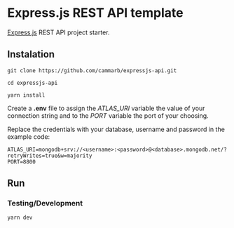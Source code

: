 # Express.js REST API template

[Express.js](https://expressjs.com/) REST API project starter.

## Instalation

`git clone https://github.com/cammarb/expressjs-api.git`

`cd expressjs-api`

`yarn install`

Create a **.env** file to assign the _ATLAS_URI_ variable the value of your connection string and to the _PORT_ variable the port of your choosing.

Replace the credentials with your database, username and password in the example code:

```env
ATLAS_URI=mongodb+srv://<username>:<password>@<database>.mongodb.net/?retryWrites=true&w=majority
PORT=8800
```

## Run

### Testing/Development

`yarn dev`
